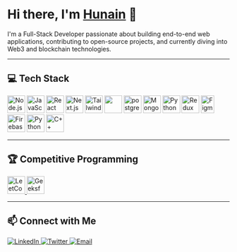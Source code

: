 # Hi there, I'm <a href="https://portfolio-hunain.vercel.app">Hunain</a> 👋

I'm a Full-Stack Developer passionate about building end-to-end web applications, contributing to open-source projects, and currently diving into Web3 and blockchain technologies.

---

## 💻 Tech Stack
<p>
  <img src="https://w7.pngwing.com/pngs/915/519/png-transparent-typescript-hd-logo-thumbnail.png" alt="Node.js" width="40" height="40"/>
  <img src="https://cdn.jsdelivr.net/gh/devicons/devicon/icons/javascript/javascript-original.svg" alt="JavaScript" width="40" height="40"/>
  <img src="https://cdn.jsdelivr.net/gh/devicons/devicon/icons/react/react-original.svg" alt="React" width="40" height="40"/>
  <img src="https://cdn.jsdelivr.net/gh/devicons/devicon/icons/nextjs/nextjs-original.svg" alt="Next.js" width="40" height="40"/>
  <img src="https://images.icon-icons.com/2699/PNG/512/tailwindcss_logo_icon_167923.png" alt="Tailwind CSS" width="40" height="40"/>
  <img src="https://uxwing.com/wp-content/themes/uxwing/download/brands-and-social-media/graphql-icon.png" width="40" height="40"/>
  <img src="https://images.icon-icons.com/2699/PNG/512/postgresql_src_logo_icon_170834.png" alt="postgressql" width="40" height="40"/>
  <img src="https://cdn.jsdelivr.net/gh/devicons/devicon/icons/mongodb/mongodb-original.svg" alt="MongoDB" width="40" height="40"/>
  <img src="https://www.britwise.com/assets/imgs/meanstack-development/expressjslogo.png" alt="Python" width="40" height="40"/>
  <img src="https://brandslogos.com/wp-content/uploads/images/large/redux-logo.png" alt="Redux" width="40" height="40"/>
  <img src="https://brandslogos.com/wp-content/uploads/images/large/figma-logo.png" alt="Figma" width="30" height="40"/>
  <img src="https://cdn.jsdelivr.net/gh/devicons/devicon/icons/firebase/firebase-plain.svg" alt="Firebase" width="40" height="40"/>
  <img src="https://cdn.jsdelivr.net/gh/devicons/devicon/icons/python/python-original.svg" alt="Python" width="40" height="40"/>
  <img src="https://logospng.org/download/c-plus-plus/c-plus-plus-4096.png" alt="C++" width="40" height="40"/>
</p>

---

## 🏆 Competitive Programming

<p>
  <a href="https://leetcode.com/u/Dev_hunain/" target="_blank">
    <img src="https://upload.wikimedia.org/wikipedia/commons/1/19/LeetCode_logo_black.png" alt="LeetCode" width="40" height="40"/>
  </a>
  <a href="https://www.geeksforgeeks.org/user/hunainmuw5ry/" target="_blank">
    <img src="https://images.yourstory.com/cs/images/companies/119169043101580097794440231905187057223611079n-1617083628661.png?fm=auto&ar=1:1&mode=fill&fill=solid&fill-color=fff" alt="GeeksforGeeks" width="40" height="40"/>
  </a>
</p>

---

## 📫 Connect with Me
<p>
  <a href="https://www.linkedin.com/in/hunainmulla/" target="_blank">
    <img src="https://img.shields.io/badge/LinkedIn-0A66C2?style=for-the-badge&logo=linkedin&logoColor=white" alt="LinkedIn"/>
  </a>
  <a href="https://x.com/HunainMulla006" target="_blank">
    <img src="https://img.shields.io/badge/Twitter-1DA1F2?style=for-the-badge&logo=twitter&logoColor=white" alt="Twitter"/>
  </a>
  <a href="mailto:hunainmulla161@gmail.com">
    <img src="https://img.shields.io/badge/Email-D14836?style=for-the-badge&logo=gmail&logoColor=white" alt="Email"/>
  </a>
</p>
